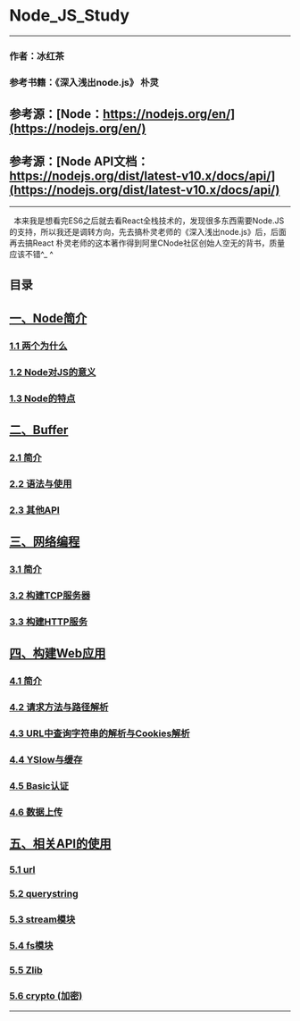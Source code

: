 # Node_JS_Study

        
------        
        
### 作者：冰红茶  
### 参考书籍：《深入浅出node.js》 朴灵  
## 参考源：[Node：https://nodejs.org/en/](https://nodejs.org/en/)
## 参考源：[Node API文档：https://nodejs.org/dist/latest-v10.x/docs/api/](https://nodejs.org/dist/latest-v10.x/docs/api/)

            
------    
            
        

   本来我是想看完ES6之后就去看React全栈技术的，发现很多东西需要Node.JS的支持，所以我还是调转方向，先去搞朴灵老师的《深入浅出node.js》后，后面再去搞React 朴灵老师的这本著作得到阿里CNode社区创始人空无的背书，质量应该不错^_ ^
  
## 目录

## [一、Node简介](https://github.com/hblvsjtu/Node_JS_Study/blob/master/Node_JS_Study.md#1)
### [1.1 两个为什么](https://github.com/hblvsjtu/Node_JS_Study/blob/master/Node_JS_Study.md#1.1)
### [1.2 Node对JS的意义](https://github.com/hblvsjtu/Node_JS_Study/blob/master/Node_JS_Study.md#1.2)   
### [1.3 Node的特点](https://github.com/hblvsjtu/Node_JS_Study/blob/master/Node_JS_Study.md#1.3)
## [二、Buffer](https://github.com/hblvsjtu/Node_JS_Study/blob/master/Node_JS_Study.md#2)
### [2.1 简介](https://github.com/hblvsjtu/Node_JS_Study/blob/master/Node_JS_Study.md#2.1)
### [2.2 语法与使用](https://github.com/hblvsjtu/Node_JS_Study/blob/master/Node_JS_Study.md#2.2)   
### [2.3 其他API](https://github.com/hblvsjtu/Node_JS_Study/blob/master/Node_JS_Study.md#2.3)
## [三、网络编程](https://github.com/hblvsjtu/Node_JS_Study/blob/master/Node_JS_Study.md#3)
### [3.1 简介](https://github.com/hblvsjtu/Node_JS_Study/blob/master/Node_JS_Study.md#3.1)
### [3.2 构建TCP服务器](https://github.com/hblvsjtu/Node_JS_Study/blob/master/Node_JS_Study.md#3.2)   
### [3.3 构建HTTP服务](https://github.com/hblvsjtu/Node_JS_Study/blob/master/Node_JS_Study.md#3.3)
## [四、构建Web应用](https://github.com/hblvsjtu/Node_JS_Study/blob/master/Node_JS_Study.md#4)
### [4.1 简介](https://github.com/hblvsjtu/Node_JS_Study/blob/master/Node_JS_Study.md#4.1)
### [4.2 请求方法与路径解析](https://github.com/hblvsjtu/Node_JS_Study/blob/master/Node_JS_Study.md#4.2)   
### [4.3 URL中查询字符串的解析与Cookies解析](https://github.com/hblvsjtu/Node_JS_Study/blob/master/Node_JS_Study.md#4.3)
### [4.4 YSlow与缓存](https://github.com/hblvsjtu/Node_JS_Study/blob/master/Node_JS_Study.md#4.4)
### [4.5 Basic认证](https://github.com/hblvsjtu/Node_JS_Study/blob/master/Node_JS_Study.md#4.5)
### [4.6 数据上传](https://github.com/hblvsjtu/Node_JS_Study/blob/master/Node_JS_Study.md#4.6)
## [五、相关API的使用](https://github.com/hblvsjtu/Node_JS_Study/blob/master/Node_JS_Study.md#5)
### [5.1 url](https://github.com/hblvsjtu/Node_JS_Study/blob/master/Node_JS_Study.md#5.1)
### [5.2 querystring](https://github.com/hblvsjtu/Node_JS_Study/blob/master/Node_JS_Study.md#5.2)
### [5.3 stream模块](https://github.com/hblvsjtu/Node_JS_Study/blob/master/Node_JS_Study.md#5.3)
### [5.4 fs模块](https://github.com/hblvsjtu/Node_JS_Study/blob/master/Node_JS_Study.md#5.4)
### [5.5 Zlib](https://github.com/hblvsjtu/Node_JS_Study/blob/master/Node_JS_Study.md#5.5)
### [5.6 crypto (加密)](https://github.com/hblvsjtu/Node_JS_Study/blob/master/Node_JS_Study.md#5.6)
          
------      
        
